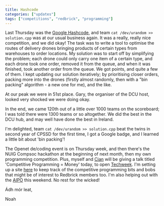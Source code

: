```yaml
---
title: Hashcode
categories: ["updates"]
tags: ["competitions", "redbrick", "programming"]
---
```


Last Thursday was the [Google Hashcode](http://hashcode.withgoogle.com), and team `cat /dev/urandom >> solution.cpp` was at our usual business again. It was a really, really nice competition, and we did okay! The task was to write a tool to optimise the routes of delivery drones bringing products of certain types from warehouses to order locations. My solution was to start off by simplifying the problem; each drone could only carry one item of a certain type, and each drone took one order, removed it from the queue, and when it was finished, took another order from the queue. We got points, and quite a few of them. I kept updating our solution iteratively; by prioritising closer orders, packing more into the drones (firstly almost randomly, then with a "bin packing" algorithm - a new one for me), and the like. 

At our peak we were in 51st place. Gary, the organiser of the DCU host, looked very shocked we were doing okay.

In the end, we came 120th out of a little over 1000 teams on the scoreboard; I was told there were 1300 teams or so altogether. We did the best in the DCU hub, and may well have done the best in Ireland.

I'm delighted, team `cat /dev/urandom >> solution.cpp` beat the twins in second year of CPSSD for the first time, I got a Google badge, and I learned a little bit about 'bin packing'!

The Openet de/coding event is on Thursday week, and then there's the NUIG Compsoc hackathon at the beginning of next month, then my own programming competition. Plus, myself and [Cian](http://github.com/cianlr) will be giving a talk titled 'Competitive Programming = Money' today, to open [Techweek](http://techweek.dcu.ie). I'm setting up a site [here](http://redbrick.dcu.ie/~cac/comp) to keep track of the competitive programming bits and bobs that might be of interest to Redbrick members too. I'm also helping out with the [AIPO](http://aipo.computing.dcu.ie) this weekend. No rest for the wicked!

Ádh mór leat,

Noah
